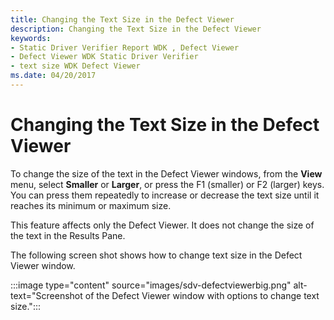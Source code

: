 ```yaml
---
title: Changing the Text Size in the Defect Viewer
description: Changing the Text Size in the Defect Viewer
keywords:
- Static Driver Verifier Report WDK , Defect Viewer
- Defect Viewer WDK Static Driver Verifier
- text size WDK Defect Viewer
ms.date: 04/20/2017
---
```


# Changing the Text Size in the Defect Viewer

To change the size of the text in the Defect Viewer windows, from the **View** menu, select **Smaller** or **Larger**, or press the F1 (smaller) or F2 (larger) keys. You can press them repeatedly to increase or decrease the text size until it reaches its minimum or maximum size.

This feature affects only the Defect Viewer. It does not change the size of the text in the Results Pane.

The following screen shot shows how to change text size in the Defect Viewer window.

:::image type="content" source="images/sdv-defectviewerbig.png" alt-text="Screenshot of the Defect Viewer window with options to change text size.":::
